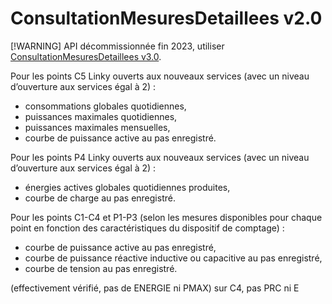 # ConsultationMesuresDetaillees v2.0

[!WARNING]
API décommissionnée fin 2023, utiliser [ConsultationMesuresDetaillees v3.0](/ConsultationMesuresDetailleesV3.0/README.md).

Pour les points C5 Linky ouverts aux nouveaux services (avec un niveau d’ouverture aux services égal à 2) :

- consommations globales quotidiennes,
- puissances maximales quotidiennes,
- puissances maximales mensuelles,
- courbe de puissance active au pas enregistré.

Pour les points P4 Linky ouverts aux nouveaux services (avec un niveau d’ouverture aux services égal à 2) :

- énergies actives globales quotidiennes produites,
- courbe de charge au pas enregistré.

Pour les points C1-C4 et P1-P3 (selon les mesures disponibles pour chaque point en fonction des caractéristiques du
dispositif de comptage) :

- courbe de puissance active au pas enregistré,
- courbe de puissance réactive inductive ou capacitive au pas enregistré,
- courbe de tension au pas enregistré.

(effectivement vérifié, pas de ENERGIE ni PMAX)
sur C4, pas PRC ni E